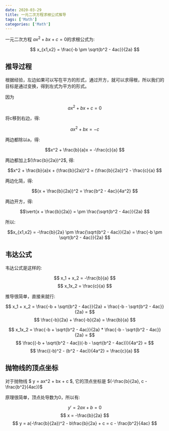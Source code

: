 ```yaml
---
date: 2020-03-29
title: 一元二次方程求根公式推导
tags: ['Math']
categories: ['Math']
---
```


一元二次方程 $ax^2 + bx + c = 0$的求根公式为:

$$ x_{x1,x2} = \frac{-b \pm \sqrt{b^2 - 4ac}}{2a} $$

## 推导过程

根据经验，左边如果可以写在平方的形式，通过开方，就可以求得根，所以我们的目标是通过变换，得到左式为平方的形式。

因为 

$$ax^2 + bx + c = 0$$

将c移到右边，得:

$$ax^2 + bx = -c$$

两边都除以a，得:

$$x^2 + \frac{b}{a}x = -\frac{c}{a} $$

两边都加上$(\frac{b}{2a})^2$, 得:

$$x^2 + \frac{b}{a}x + (\frac{b}{2a})^2 = (\frac{b}{2a})^2 - \frac{c}{a} $$

两边化简，得:

$$(x + \frac{b}{2a})^2 = \frac{b^2 - 4ac}{4a^2} $$

两边开方，得:

$$\vert{x + \frac{b}{2a}} = \pm \frac{\sqrt{b^2 - 4ac}}{2a} $$

所以:

$$x_{x1,x2} = -\frac{b}{2a} \pm \frac{\sqrt{b^2 - 4ac}}{2a} = \frac{-b \pm \sqrt{b^2 - 4ac}}{2a} $$

## 韦达公式

韦达公式是这样的:

$$ x_1 + x_2 = -\frac{b}{a} $$
$$ x_1x_2 = \frac{c}{a} $$

推导很简单，直接来就行:

$$ x_1 + x_2 = \frac{-b + \sqrt{b^2 - 4ac}}{2a} + \frac{-b - \sqrt{b^2 - 4ac}}{2a} = $$
$$  \frac{-b}{2a} + \frac{-b}{2a} = \frac{b}{a} $$

$$ x_1x_2 = \frac{-b + \sqrt{b^2 - 4ac}}{2a} * \frac{-b - \sqrt{b^2 - 4ac}}{2a} = $$
$$ \frac{(-b + \sqrt{b^2 - 4ac})(-b - \sqrt{b^2 - 4ac})}{4a^2} = $$
$$ \frac{(-b)^2 - (b^2 - 4ac)}{4a^2} = \frac{c}{a} $$

## 抛物线的顶点坐标

对于抛物线 $ y = ax^2 + bx + c $, 它的顶点坐标是 $(-\frac{b}{2a}, c - \frac{b^2}{4ac})$

原理很简单，顶点处导数为0，所以有:

$$ y' = 2ax + b = 0 $$
$$ x = -\frac{b}{2a} $$
$$ y = a(-\frac{b}{2a})^2 - b\frac{b}{2a} + c = c - \frac{b^2}{4ac} $$


